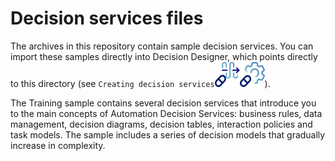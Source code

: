 # Decision services files

The archives in this repository contain sample decision services. You can import these samples directly into Decision Designer, which points directly to this directory (see `Creating decision services`[![CP4BA](/resources/cloudpak4ba.svg "IBM Cloud Pak for Business Automation")](https://www.ibm.com/docs/en/cloud-paks/cp-biz-automation/23.0.1?topic=services-creating-decision)[![ADS](/resources/ads.svg "IBM Automation Decision Services")](https://www.ibm.com/docs/en/ads/23.0.1?topic=services-creating-decision)).

The Training sample contains several decision services that introduce you to the main concepts of Automation Decision Services: business rules, data management, decision diagrams, decision tables, interaction policies and task models. The sample includes a series of decision models that gradually increase in complexity.

